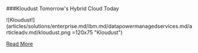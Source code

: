 ###Kloudust
Tomorrow's Hybrid Cloud Today

![Kloudust!] (articles/solutions/enterprise.md/ibm.md/datapowermanagedservices.md/articleadv.md/kloudust.png =120x75 "Kloudust")

[Read More]({{#makeLink}}./landing.html?product_path=./products/kloudust.md&menu_path=.menus/en{{/makeLink}})